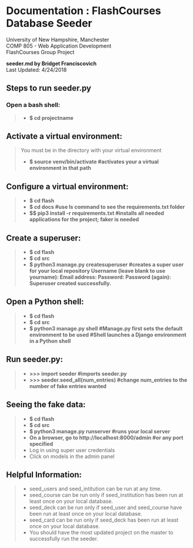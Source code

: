 # Documentation : FlashCourses Database Seeder

University of New Hampshire, Manchester  
COMP 805 - Web Application Development  
FlashCourses Group Project  

**seeder.md by Bridget Franciscovich**  
Last Updated: 4/24/2018  

##  Steps to run seeder.py

### Open a bash shell:
> - **$ cd projectname**

## Activate a virtual environment:
> You must be in the directory with your virtual environment
> - **$ source venv/bin/activate 		#activates your a virtual environment in that path**

## Configure a virtual environment:
> - **$ cd flash**
> - **$ cd docs				#use ls command to see the requirements.txt folder**
> - **$$ pip3 install -r requirements.txt	#installs all needed applications for the project; faker is needed**

## Create a superuser:
> - **$ cd flash**
> - **$ cd src**
> - **$ python3 manage.py createsuperuser		#creates a super user for your local repository
   Username (leave blank to use yourname):
   Email address:
   Password:
   Password (again):
   Superuser created successfully.**

## Open a Python shell:
> - **$ cd flash**
> - **$ cd src**
> - **$ python3 manage.py shell		#Manage.py first sets the default environment to be used
                                  #Shell launches a Django environment in a Python shell**

## Run seeder.py:
> - **>>> import seeder			#imports seeder.py**
> - **>>> seeder.seed_all(num_entries)	#change num_entries to the number of fake entries wanted**

## Seeing the fake data:
> - **$ cd flash**
> - **$ cd src**
> - **$ python3 manage.py runserver				#runs your local server**
> - **On a browser, go to http://localhost:8000/admin	#or any port specified**
> - Log in using super user credentials
> - Click on models in the admin panel

## Helpful Information:
> - seed_users and seed_intitution can be run at any time.
> - seed_course can be run only if seed_institution has been run at least once on your local database.
> - seed_deck can be run only if seed_user and seed_course have been run at least once on your local database.
> - seed_card can be run only if seed_deck has been run at least once on your local database.
> - You should have the most updated project on the master to successfully run the seeder.
